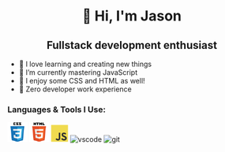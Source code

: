 <h1 align="center">👋 Hi, I'm Jason</h1>
<h2 align="center">Fullstack development enthusiast</h2>


- 🍃 I love learning and creating new things
- 📖 I’m currently mastering JavaScript
- 🌸 I enjoy some CSS and HTML as well! 
- 🐙 Zero developer work experience



<h3>Languages & Tools I Use:</h3>
<p><img src="https://raw.githubusercontent.com/devicons/devicon/master/icons/css3/css3-original-wordmark.svg" alt="css3" width="40" height="40"/>
<img src="https://raw.githubusercontent.com/devicons/devicon/master/icons/html5/html5-original-wordmark.svg" alt="html5" width="40" height="40"/>
<img src="https://raw.githubusercontent.com/devicons/devicon/master/icons/javascript/javascript-original.svg" alt="javascript" width="35" height="35"/>
<img src="https://cdn.jsdelivr.net/gh/devicons/devicon/icons/vscode/vscode-original.svg" alt="vscode" width="35" height="35"/>
<!-- <img src="https://cdn.jsdelivr.net/gh/devicons/devicon/icons/figma/figma-original.svg" alt="figma" width="35" height="35"/> -->
  <img src="https://cdn.jsdelivr.net/gh/devicons/devicon/icons/git/git-original.svg" alt="git" width="35" height="35"/>
</p>
